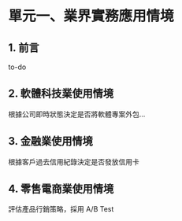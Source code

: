 # 單元一、業界實務應用情境

## 1. 前言
to-do

## 2. 軟體科技業使用情境
根據公司即時狀態決定是否將軟體專案外包...

## 3. 金融業使用情境
根據客戶過去信用紀錄決定是否發放信用卡

## 4. 零售電商業使用情境
評估產品行銷策略，採用 A/B Test